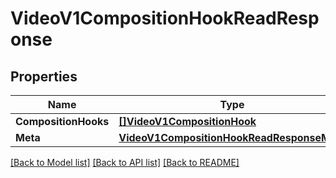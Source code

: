 # VideoV1CompositionHookReadResponse

## Properties

Name | Type | Description | Notes
------------ | ------------- | ------------- | -------------
**CompositionHooks** | [**[]VideoV1CompositionHook**](video.v1.composition_hook.md) |  | [optional] 
**Meta** | [**VideoV1CompositionHookReadResponseMeta**](video_v1_composition_hookReadResponse_meta.md) |  | [optional] 

[[Back to Model list]](../README.md#documentation-for-models) [[Back to API list]](../README.md#documentation-for-api-endpoints) [[Back to README]](../README.md)


